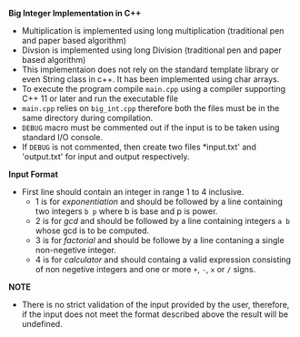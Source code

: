 **Big Integer Implementation in C++**

- Multiplication is implemented using long multiplication (traditional pen and paper based algorithm)
-  Divsion is implemented using long Division (traditional pen and paper based algorithm)
- This implementaion does not rely on the standard template library or even String class in c++. It has been implemented using char arrays.
- To execute the program compile `main.cpp` using a compiler supporting C++ 11 or later and run the executable file
- `main.cpp` relies on `big_int.cpp` therefore both the files must be in the same directory during compilation.
- `DEBUG` macro must be commented out if the input is to be taken using standard I/O console.
- If `DEBUG` is not commented, then create two files *input.txt' and 'output.txt' for input and output respectively.

**Input Format**
- First line should contain an integer in range 1 to 4 inclusive.
    - 1 is for *exponentiation* and should be followed by a line containing two integers `b p` where b is base and p is power.
    - 2 is for *gcd* and should be followed by a line containing integers `a b` whose gcd is to be computed.
    - 3 is for *factorial* and should be followe by a line contaning a single non-negetive integer.
    - 4 is for *calculator* and should containg a valid expression consisting of non negetive integers and one or more  `+`, `-`, `x` or `/` signs.

**NOTE**
- There is no strict validation of the input provided by the user, therefore, if the input does not meet the format described above the result will be undefined.